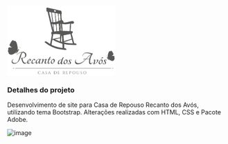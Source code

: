 <h1>
    <a href="https://github.com/daniloaraujosp/RecantoDosAvos">
     <img align="center" width="250px" src="https://github.com/daniloaraujosp/RecantoDosAvos/blob/main/img/logo.jpg" target="_blank"></a>
    <span> </span>
</h1>

### Detalhes do projeto
Desenvolvimento de site para Casa de Repouso Recanto dos Avós, utilizando tema Bootstrap. Alterações realizadas com HTML, CSS e Pacote Adobe.

![image](https://github.com/user-attachments/assets/be427290-4d40-4f49-a280-c2fa31cf1bc0)
